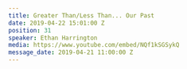 ```yaml
---
title: Greater Than/Less Than... Our Past
date: 2019-04-22 15:01:00 Z
position: 31
speaker: Ethan Harrington
media: https://www.youtube.com/embed/NQf1kSGSykQ
message_date: 2019-04-21 11:00:00 Z
---
```


